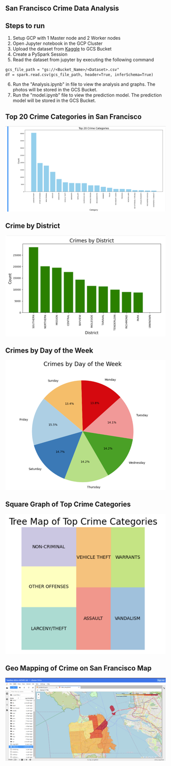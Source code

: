 San Francisco Crime Data Analysis
-
Steps to run
-
1. Setup GCP with 1 Master node and 2 Worker nodes
2. Open Jupyter notebook in the GCP Cluster
3. Upload the dataset from <a href="https://www.kaggle.com/code/serkanp/san-francisco-crime-analysis-data-visualization/input" target="_blank">Kaggle</a> to GCS Bucket
4. Create a PySpark Session
5. Read the dataset from jupyter by executing the following command 
```
gcs_file_path = "gs://<Bucket_Name>/<Dataset>.csv"
df = spark.read.csv(gcs_file_path, header=True, inferSchema=True)
```
6. Run the "Analysis.ipynb" in file to view the analysis and graphs. The photos will be stored in the GCS Bucket.
7. Run the "model.ipynb" file to view the prediction model. The prediction model will be stored in the GCS Bucket.

Top 20 Crime Categories in San Francisco
-
![Alt text](OutputImages/Top_20_Crime_Categories.png)

Crime by District
-
![Alt text](OutputImages/Crime_by_District.png)

Crimes by Day of the Week 
-
![Alt text](OutputImages/Crime_by_Day_of_the_Week.png)

Square Graph of Top Crime Categories
-
![Alt text](OutputImages/Square_Graph_of_Top_Crime_Categories.png)

Geo Mapping of Crime on San Francisco Map
-
![Alt text](OutputImages/Geo_Mapping_of_Crime.png)

